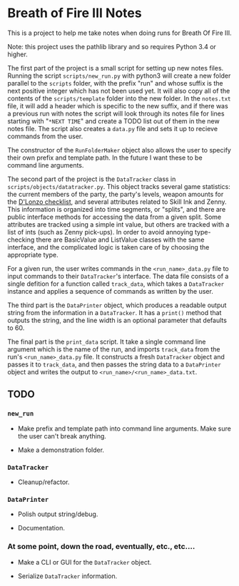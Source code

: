 # Breath of Fire III Notes

This is a project to help me take notes when doing runs for Breath Of Fire III.

Note: this project uses the pathlib library and so requires Python 3.4 or higher.

The first part of the project is a small script for setting up new notes files. 
Running the script `scripts/new_run.py` with python3 will create a new folder 
parallel to the `scripts` folder, with the prefix "run" and whose suffix is the 
next positive integer which has not been used yet. It will also copy all of the
contents of the `scripts/template` folder into the new folder. In the `notes.txt`
file, it will add a header which is specific to the new suffix, and if there was a
previous run with notes the script will look through its notes file for lines
starting with "`*NEXT TIME`" and create a TODO list out of them in the new notes
file. The script also creates a `data.py` file and sets it up to recieve commands
from the user.

The constructor of the `RunFolderMaker` object also allows the user to specify
their own prefix and template path. In the future I want these to be command
line arguments.

The second part of the project is the `DataTracker` class in 
`scripts/objects/datatracker.py`. This object tracks several game statistics: 
the current members of the party, the party's levels, weapon amounts for the 
[D'Lonzo checklist](https://bof.fandom.com/wiki/D%27Lonzo), and several attributes
related to Skill Ink and Zenny. This information is organized into time segments, 
or "splits", and there are public interface methods for accessing the data from 
a given split. Some attributes are tracked using a simple int value, but others
are tracked with a list of ints (such as Zenny pick-ups). In order to avoid 
annoying type-checking there are BasicValue and ListValue classes with the same
interface, and the complicated logic is taken care of by choosing the appropriate
type. 

For a given run, the user writes commands in the `<run_name>_data.py`
file to input commands to their `DataTracker`'s interface. The data file consists
of a single defition for a function called `track_data`, which takes a
`DataTracker` instance and applies a sequence of commands as written by the user.

The third part is the `DataPrinter` object, which produces a readable output string
from the information in a `DataTracker`. It has a `print()` method that outputs
the string, and the line width is an optional parameter that defaults to 60.

The final part is the `print_data` script. It take a single command line 
argument which is the name of the run, and imports `track_data` from the run's
`<run_name>_data.py` file. It constructs a fresh `DataTracker` object and passes
it to `track_data`, and then passes the string data to a `DataPrinter` object and 
writes the output to `<run_name>/<run_name>_data.txt`.

## TODO

### `new_run`

- Make prefix and template path into command line arguments. Make sure the user 
can't break anything.

- Make a demonstration folder.

### `DataTracker`

- Cleanup/refactor.

### `DataPrinter`

- Polish output string/debug.

- Documentation.

### At some point, down the road, eventually, etc., etc....

- Make a CLI or GUI for the `DataTracker` object.

- Serialize `DataTracker` information.
